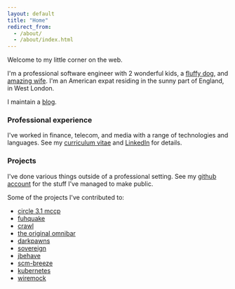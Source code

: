 ```yaml
---
layout: default
title: "Home"
redirect_from:
  - /about/
  - /about/index.html
---
```


Welcome to my little corner on the web.

I'm a professional software engineer with 2 wonderful kids, a
[fluffy dog](http://en.wikipedia.org/wiki/Pembroke_Welsh_Corgi), and
[amazing wife](http://www.livingprettyblog.com). I'm an American expat
residing in the sunny part of England, in West London.

I maintain a [blog](/blog).

### Professional experience

I've worked in finance, telecom, and media with a range of
technologies and languages. See my [curriculum vitae](/james-ravn.pdf)
and [LinkedIn](http://linkedin.com/in/jsravn) for details.

### Projects

I've done various things outside of a professional setting. See my
[github account](https://github.com/jsravn) for the stuff I've managed
to make public.

Some of the projects I've contributed to:

- [circle 3.1 mccp](/random/mccp/)
- [fuhquake](http://ezquake.sourceforge.net/docs/?rtc)
- [crawl](https://gitorious.org/crawl/crawl/commits?p=crawl:crawl.git;a=summary)
- [the original omnibar](https://addons.mozilla.org/en-US/firefox/addon/autocomplete-manager/)
- [darkpawns](https://github.com/rparet/darkpawns)
- [sovereign](https://github.com/al3x/sovereign)
- [jbehave](http://jbehave.org/)
- [scm-breeze](https://github.com/ndbroadbent/scm_breeze)
- [kubernetes](https://github.com/kubernetes/kubernetes)
- [wiremock](https://github.com/tomakehurts/wiremock)
